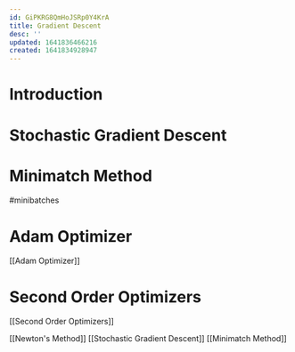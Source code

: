 ```yaml
---
id: GiPKRG8QmHoJSRp0Y4KrA
title: Gradient Descent
desc: ''
updated: 1641836466216
created: 1641834928947
---
```


# Introduction

# Stochastic Gradient Descent

# Minimatch Method
#minibatches

# Adam Optimizer
[[Adam Optimizer]]

# Second Order Optimizers
[[Second Order Optimizers]]


[[Newton's Method]]
[[Stochastic Gradient Descent]]
[[Minimatch Method]]


